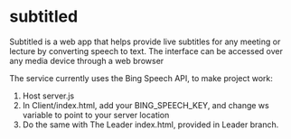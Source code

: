# subtitled

Subtitled is a web app that helps provide live subtitles for any meeting or lecture by converting speech to text. The interface can be accessed over any media device through a web browser

The service currently uses the Bing Speech API, to make project work:
  1) Host server.js
  2) In Client/index.html, add your BING_SPEECH_KEY, and change ws variable to point to your server location
  3) Do the same with The Leader index.html, provided in Leader branch.
